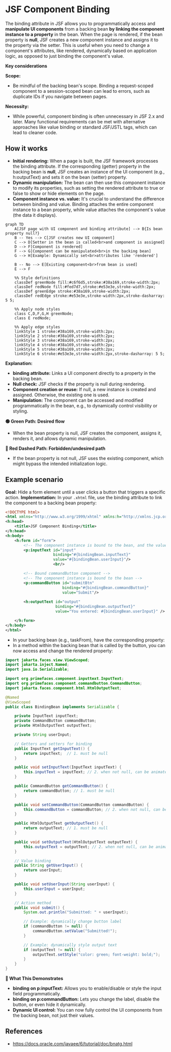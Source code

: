 # JSF Component Binding

The binding attribute in JSF allows you to programmatically access and **manipulate UI components** from a backing bean
**by linking the component instance to a property** in the bean. When the page is rendered, if the bean property is **null**, 
JSF creates a new component instance and assigns it to the property via the setter. This is useful when you need to 
change a component's attributes, like rendered, dynamically based on application logic, as opposed to just binding the component's value.

**Key considerations**

**Scope:**
- Be mindful of the backing bean's scope. Binding a request-scoped component to a session-scoped bean can lead to errors, such as duplicate IDs if you navigate between pages.

**Necessity:**
- While powerful, component binding is often unnecessary in JSF 2.x and later. Many functional requirements can be met with alternative approaches like value binding or standard JSF/JSTL tags, which can lead to cleaner code. 

## How it works
- **Initial rendering:** When a page is built, the JSF framework processes the binding attribute. If the corresponding (getter) property in the backing bean is **null**, JSF creates an instance of the UI component (e.g., h:outputText) and sets it on the bean (setter) property.
- **Dynamic manipulation:** The bean can then use this component instance to modify its properties, such as setting the rendered attribute to true or false to show or hide elements on the page.
- **Component instance vs. value:** It's crucial to understand the difference between binding and value. Binding attaches the entire component instance to a bean property, while value attaches the component's value (the data it displays). 

```mermaid 
graph TD
    A[JSF page with UI component and binding attribute] --> B{Is bean property null?}
    B -- Yes --> C[JSF creates new UI component]
    C --> D[Setter in the bean is called<br>and component is assigned]
    D --> F[Component is rendered]
    F --> G[Component can be manipulated<br>in the backing bean]
    G --> H[Example: Dynamically set<br>attributes like 'rendered']

    B -- No --> E[Existing component<br>from bean is used]
    E --> F

    %% Style definitions
    classDef greenNode fill:#c6f6d5,stroke:#38a169,stroke-width:2px;
    classDef redNode fill:#fed7d7,stroke:#e53e3e,stroke-width:2px;
    classDef greenEdge stroke:#38a169,stroke-width:2px;
    classDef redEdge stroke:#e53e3e,stroke-width:2px,stroke-dasharray: 5 5;

    %% Apply node styles
    class C,D,F,G,H greenNode;
    class E redNode;

    %% Apply edge styles
    linkStyle 1 stroke:#38a169,stroke-width:2px;
    linkStyle 2 stroke:#38a169,stroke-width:2px;
    linkStyle 3 stroke:#38a169,stroke-width:2px;
    linkStyle 4 stroke:#38a169,stroke-width:2px;
    linkStyle 5 stroke:#38a169,stroke-width:2px;
    linkStyle 6 stroke:#e53e3e,stroke-width:2px,stroke-dasharray: 5 5;
```
**Explanation:**
- **binding attribute:** Links a UI component directly to a property in the backing bean.
- **Null check:** JSF checks if the property is null during rendering.
- **Component creation or reuse:** If null, a new instance is created and assigned. Otherwise, the existing one is used.
- **Manipulation:** The component can be accessed and modified programmatically in the bean, e.g., to dynamically control visibility or styling.

**🟢 Green Path: Desired flow**
- When the bean property is null, JSF creates the component, assigns it, renders it, and allows dynamic manipulation.

**🚫 Red Dashed Path: Forbidden/undesired path**
- If the bean property is not null, JSF uses the existing component, which might bypass the intended initialization logic.


## Example scenario
**Goal:** Hide a form element until a user clicks a button that triggers a specific action.
**Implementation:**
In your `.xhtml` file, use the binding attribute to link the component to a backing bean property:

```xml
<!DOCTYPE html>
<html xmlns="http://www.w3.org/1999/xhtml" xmlns:h="http://xmlns.jcp.org/jsf/html" xmlns:p="http://primefaces.org/ui" xmlns:f="http://xmlns.jcp.org/jsf/core">
<h:head>
    <title>JSF Component Binding</title>
</h:head>
<h:body>
    <h:form id="form">
        <!-- The component instance is bound to the bean, and the value is also bound -->
        <p:inputText id="input"
                     binding="#{bindingBean.inputText}"
                     value="#{bindingBean.userInput}"/> 
                     <br/>

        <!-- Bound commandButton component -->
        <!-- The component instance is bound to the bean -->
        <p:commandButton id="submitBtn"
                         binding="#{bindingBean.commandButton}"
                         value="Submit"/>
         
        <h:outputText id="output"
                      binding="#{bindingBean.outputText}"
                      value="You entered: #{bindingBean.userInput}" />

    </h:form>
</h:body>
</html>
```
- In your backing bean (e.g., taskFrom), have the corresponding property:
- In a method within the backing bean that is called by the button, you can now access and change the rendered property:

```java
import jakarta.faces.view.ViewScoped;
import jakarta.inject.Named;
import java.io.Serializable;

import org.primefaces.component.inputtext.InputText;
import org.primefaces.component.commandbutton.CommandButton;
import jakarta.faces.component.html.HtmlOutputText;

@Named
@ViewScoped
public class BindingBean implements Serializable {

    private InputText inputText;
    private CommandButton commandButton;
    private HtmlOutputText outputText;

    private String userInput;

    // Getters and setters for binding
    public InputText getInputText() {
        return inputText;  // 1. must be null
    }

    public void setInputText(InputText inputText) {
        this.inputText = inputText; // 2. when not null, can be animate
    }

    public CommandButton getCommandButton() {
        return commandButton; // 1. must be null
    }

    public void setCommandButton(CommandButton commandButton) {
        this.commandButton = commandButton; // 2. when not null, can be animate
    }

    public HtmlOutputText getOutputText() {
        return outputText; // 1. must be null
    }

    public void setOutputText(HtmlOutputText outputText) {
        this.outputText = outputText; // 2. when not null, can be animate
    }

    // Value binding
    public String getUserInput() {
        return userInput;
    }

    public void setUserInput(String userInput) {
        this.userInput = userInput;
    }

    // Action method
    public void submit() {
        System.out.println("Submitted: " + userInput);

        // Example: dynamically change button label
        if (commandButton != null) {
            commandButton.setValue("Submitted!");
        }

        // Example: dynamically style output text
        if (outputText != null) {
            outputText.setStyle("color: green; font-weight: bold;");
        }
    }
}
```

**🧠 What This Demonstrates**

- **binding on p:inputText:** Allows you to enable/disable or style the input field programmatically.
- **binding on p:commandButton:** Lets you change the label, disable the button, or even hide it dynamically.
- **Dynamic UI control:** You can now fully control the UI components from the backing bean, not just their values.

## References

- https://docs.oracle.com/javaee/6/tutorial/doc/bnatg.html
